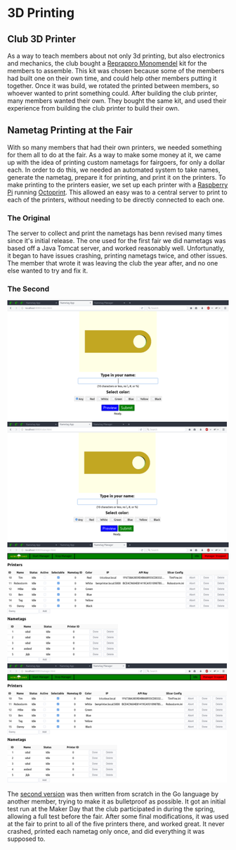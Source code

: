 # 3D Printing

## Club 3D Printer

As a way to teach members about not only 3d printing, but also electronics and mechanics, the club bought a [Reprappro Monomendel](https://reprappro.com/documentation/mendel-tricolour/) kit for the members to assemble. This kit was chosen because some of the members had built one on their own time, and could help other members putting it together. Once it was build, we rotated the printed between members, so whoever wanted to print something could. After building the club printer, many members wanted their own. They bought the same kit, and used their experience from building the club printer to build their own.

## Nametag Printing at the Fair

With so many members that had their own printers, we needed something for them all to do at the fair. As a way to make some money at it, we came up with the idea of printing custom nametags for fairgoers, for only a dollar each. In order to do this, we needed an automated system to take names, generate the nametag, prepare it for printing, and print it on the printers. To make printing to the printers easier, we set up each printer with a [Raspberry Pi](https://raspberrypi.org) running [Octoprint](http://octoprint.org). This allowed an easy was to a central server to print to each of the printers, without needing to be directly connected to each one.

### The Original

The server to collect and print the nametags has benn revised many times since it's initial release. The one used for the first fair we did nametags was based off a Java Tomcat server, and worked reasonably well. Unfortunatly, it began to have issues crashing, printing nametags twice, and other issues. The member that wrote it was leaving the club the year after, and no one else wanted to try and fix it. 

### The Second

![Input page](nametagpretty.png)
<img src="nametagpretty.png" alt="Input Page" width="500">
![Manager Page](nametagmanager.png)
<img src="nametagmanager.png" alt="Manager Page" width="500">

The [second version](https://github.com/Robostorm/Nametag-Auto-Printing) was then written from scratch in the Go language by another member, trying to make it as bulletproof as possible. It got an initial test run at the Maker Day that the club participated in during the spring, allowing a full test before the fair. After some final modifications, it was used at the fair to print to all of the five printers there, and worked great. It never crashed, printed each nametag only once, and did everything it was supposed to.
